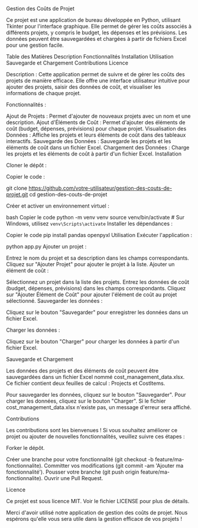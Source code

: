 Gestion des Coûts de Projet

Ce projet est une application de bureau développée en Python, utilisant Tkinter pour l'interface graphique. Elle permet de gérer les coûts associés à différents projets, y compris le budget, les dépenses et les prévisions. Les données peuvent être sauvegardées et chargées à partir de fichiers Excel pour une gestion facile.

Table des Matières
Description
Fonctionnalités
Installation
Utilisation
Sauvegarde et Chargement
Contributions
Licence

Description : Cette application permet de suivre et de gérer les coûts des projets de manière efficace. Elle offre une interface utilisateur intuitive pour ajouter des projets, saisir des données de coût, et visualiser les informations de chaque projet.

Fonctionnalités : 

Ajout de Projets : Permet d'ajouter de nouveaux projets avec un nom et une description.
Ajout d'Éléments de Coût : Permet d'ajouter des éléments de coût (budget, dépenses, prévisions) pour chaque projet.
Visualisation des Données : Affiche les projets et leurs éléments de coût dans des tableaux interactifs.
Sauvegarde des Données : Sauvegarde les projets et les éléments de coût dans un fichier Excel.
Chargement des Données : Charge les projets et les éléments de coût à partir d'un fichier Excel.
Installation

Cloner le dépôt :


Copier le code : 

git clone https://github.com/votre-utilisateur/gestion-des-couts-de-projet.git
cd gestion-des-couts-de-projet

Créer et activer un environnement virtuel :

bash
Copier le code
python -m venv venv
source venv/bin/activate  # Sur Windows, utilisez `venv\Scripts\activate`
Installer les dépendances :


Copier le code
pip install pandas openpyxl
Utilisation
Exécuter l'application :


python app.py
Ajouter un projet :

Entrez le nom du projet et sa description dans les champs correspondants.
Cliquez sur "Ajouter Projet" pour ajouter le projet à la liste.
Ajouter un élément de coût :

Sélectionnez un projet dans la liste des projets.
Entrez les données de coût (budget, dépenses, prévisions) dans les champs correspondants.
Cliquez sur "Ajouter Élément de Coût" pour ajouter l'élément de coût au projet sélectionné.
Sauvegarder les données :

Cliquez sur le bouton "Sauvegarder" pour enregistrer les données dans un fichier Excel.

Charger les données :

Cliquez sur le bouton "Charger" pour charger les données à partir d'un fichier Excel.

Sauvegarde et Chargement

Les données des projets et des éléments de coût peuvent être sauvegardées dans un fichier Excel nommé cost_management_data.xlsx. Ce fichier contient deux feuilles de calcul : Projects et CostItems.

Pour sauvegarder les données, cliquez sur le bouton "Sauvegarder". Pour charger les données, cliquez sur le bouton "Charger". Si le fichier cost_management_data.xlsx n'existe pas, un message d'erreur sera affiché.

Contributions

Les contributions sont les bienvenues ! Si vous souhaitez améliorer ce projet ou ajouter de nouvelles fonctionnalités, veuillez suivre ces étapes :

Forker le dépôt.

Créer une branche pour votre fonctionnalité (git checkout -b feature/ma-fonctionnalite).
Committer vos modifications (git commit -am 'Ajouter ma fonctionnalité').
Pousser votre branche (git push origin feature/ma-fonctionnalite).
Ouvrir une Pull Request.

Licence

Ce projet est sous licence MIT. Voir le fichier LICENSE pour plus de détails.

Merci d'avoir utilisé notre application de gestion des coûts de projet. Nous espérons qu'elle vous sera utile dans la gestion efficace de vos projets !





